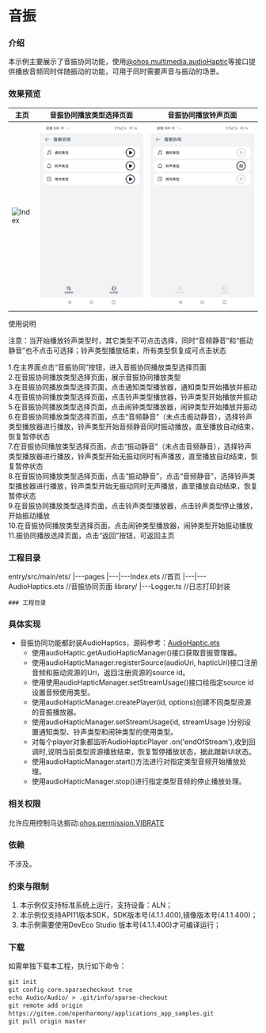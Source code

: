 # 音振

### 介绍

本示例主要展示了音振协同功能，使用[@ohos.multimedia.audioHaptic](https://gitee.com/openharmony/docs/blob/master/zh-cn/application-dev/reference/apis/js-apis-audioHaptic.md)等接口提供播放音频同时伴随振动的功能，可用于同时需要声音与振动的场景。

### 效果预览

| 主页                                     | 音振协同播放类型选择页面 | 音振协同播放铃声页面 |
|----------------------------------------|-----------------------------------------|------------------------------------------------------|
| ![Index](screenshots/device/index.jpg) | ![AudioHaptic](screenshots/device/audioHaptic.jpeg) |![AudioHaptic](screenshots/device/play_ringtone.jpeg) |

使用说明

注意：当开始播放铃声类型时，其它类型不可点击选择，同时“音频静音”和“振动静音”也不点击可选择；铃声类型播放结束，所有类型恢复成可点击状态

1.在主界面点击“音振协同”按钮，进入音振协同播放类型选择页面</br>
2.在音振协同播放类型选择页面，展示音振协同播放类型</br>
3.在音振协同播放类型选择页面，点击通知类型播放器，通知类型开始播放并振动</br>
4.在音振协同播放类型选择页面，点击铃声类型播放器，铃声类型开始播放并振动</br>
5.在音振协同播放类型选择页面，点击闹钟类型播放器，闹钟类型开始播放并振动</br>
6.在音振协同播放类型选择页面，点击“音频静音”（未点击振动静音），选择铃声类型播放器进行播放，铃声类型开始音频静音同时振动播放，直至播放自动结束，恢复暂停状态</br>
7.在音振协同播放类型选择页面，点击“振动静音”（未点击音频静音），选择铃声类型播放器进行播放，铃声类型开始无振动同时有声播放，直至播放自动结束，恢复暂停状态</br>
8.在音振协同播放类型选择页面，点击“振动静音”，点击“音频静音”，选择铃声类型播放器进行播放，铃声类型开始无振动同时无声播放，直至播放自动结束，恢复暂停状态</br>
9.在音振协同播放类型选择页面，点击铃声类型播放器，点击铃声类型停止播放，开始振动播放</br>
10.在音振协同播放类型选择页面，点击闹钟类型播放器，闹钟类型开始振动播放</br>
11.振协同播放选择页面，点击“返回”按钮，可返回主页</br>

### 工程目录
entry/src/main/ets/
|---pages
|---|---Index.ets                           //首页
|---|---AudioHaptics.ets                    //音振协同页面
library/
|---Logger.ts                               //日志打印封装
```
### 工程目录

```
### 具体实现
* 音振协同功能都封装AudioHaptics，源码参考：[AudioHaptic.ets](entry/src/main/ets/pages/AudioHaptic.ets)
    * 使用audioHaptic.getAudioHapticManager()接口获取音振管理器。
    * 使用audioHapticManager.registerSource(audioUri, hapticUri)接口注册音频和振动资源的Uri，返回注册资源的source id。
    * 使用使用audioHapticManager.setStreamUsage()接口给指定source id设置音频使用类型。
    * 使用audioHapticManager.createPlayer(id, options)创建不同类型资源的音振播放器。
    * 使用audioHapticManager.setStreamUsage(id, streamUsage )分别设置通知类型、铃声类型和闹钟类型的使用类型。
    * 对每个player对象都监听AudioHapticPlayer .on('endOfStream'),收到回调时,说明当前类型资源播放结束，恢复暂停播放状态，据此跟新UI状态。
    * 使用audioHapticManager.start()方法进行对指定类型音频开始播放处理。
    * 使用audioHapticManager.stop()进行指定类型音频的停止播放处理。

### 相关权限

允许应用控制马达振动:[ohos.permission.VIBRATE](https://gitee.com/openharmony/docs/blob/OpenHarmony-4.0-Release/zh-cn/application-dev/security/permission-list.md#ohospermissionvibrate)

### 依赖

不涉及。

### 约束与限制

1. 本示例仅支持标准系统上运行，支持设备：ALN；
2. 本示例仅支持API11版本SDK，SDK版本号(4.1.1.400),镜像版本号(4.1.1.400)；
3. 本示例需要使用DevEco Studio 版本号(4.1.1.400)才可编译运行；

### 下载

如需单独下载本工程，执行如下命令：

```
git init
git config core.sparsecheckout true
echo Audio/Audio/ > .git/info/sparse-checkout
git remote add origin https://gitee.com/openharmony/applications_app_samples.git
git pull origin master
```